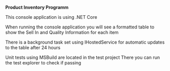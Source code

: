 **Product Inventory Programm**

This console application is using .NET Core

When running the console application you will see a formatted table to show the Sell In and Quality Information for each item

There is a background task set using IHostedService for automatic updates to the table after 24 hours


Unit tests using MSBuild are located in the test project
There you can run the test explorer to check if passing